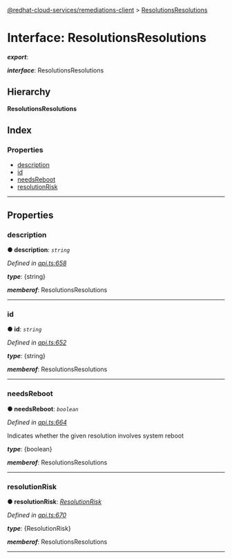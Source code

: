 [@redhat-cloud-services/remediations-client](../README.md) > [ResolutionsResolutions](../interfaces/resolutionsresolutions.md)

# Interface: ResolutionsResolutions

*__export__*: 

*__interface__*: ResolutionsResolutions

## Hierarchy

**ResolutionsResolutions**

## Index

### Properties

* [description](resolutionsresolutions.md#description)
* [id](resolutionsresolutions.md#id)
* [needsReboot](resolutionsresolutions.md#needsreboot)
* [resolutionRisk](resolutionsresolutions.md#resolutionrisk)

---

## Properties

<a id="description"></a>

###  description

**● description**: *`string`*

*Defined in [api.ts:658](https://github.com/RedHatInsights/javascript-clients/blob/master/packages/remediations/api.ts#L658)*

*__type__*: {string}

*__memberof__*: ResolutionsResolutions

___
<a id="id"></a>

###  id

**● id**: *`string`*

*Defined in [api.ts:652](https://github.com/RedHatInsights/javascript-clients/blob/master/packages/remediations/api.ts#L652)*

*__type__*: {string}

*__memberof__*: ResolutionsResolutions

___
<a id="needsreboot"></a>

###  needsReboot

**● needsReboot**: *`boolean`*

*Defined in [api.ts:664](https://github.com/RedHatInsights/javascript-clients/blob/master/packages/remediations/api.ts#L664)*

Indicates whether the given resolution involves system reboot

*__type__*: {boolean}

*__memberof__*: ResolutionsResolutions

___
<a id="resolutionrisk"></a>

###  resolutionRisk

**● resolutionRisk**: *[ResolutionRisk](../enums/resolutionrisk.md)*

*Defined in [api.ts:670](https://github.com/RedHatInsights/javascript-clients/blob/master/packages/remediations/api.ts#L670)*

*__type__*: {ResolutionRisk}

*__memberof__*: ResolutionsResolutions

___

